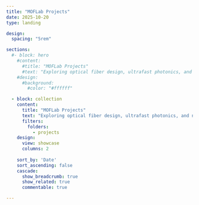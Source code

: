 ```yaml
---
title: "MOFLab Projects"
date: 2025-10-20
type: landing

design:
  spacing: "5rem"

sections:
  #- block: hero
    #content:
      #title: "MOFLab Projects"
      #text: "Exploring optical fiber design, ultrafast photonics, and nonlinear fiber dynamics."
    #design:
      #background:
        #color: "#ffffff"

  - block: collection
    content:
      title: "MOFLab Projects"
      text: "Exploring optical fiber design, ultrafast photonics, and nonlinear fiber dynamics."
      filters:
        folders:
          - projects
    design:
      view: showcase
      columns: 2
  
    sort_by: 'Date'
    sort_ascending: false
    cascade:
      show_breadcrumb: true
      show_related: true
      commentable: true

---
```

